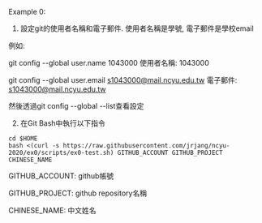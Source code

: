 Example 0:

1. 設定git的使用者名稱和電子郵件. 使用者名稱是學號, 電子郵件是學校email

例如:

git config --global user.name 1043000
使用者名稱: 1043000

git config --global user.email s1043000@mail.ncyu.edu.tw
電子郵件: s1043000@mail.ncyu.edu.tw

然後透過git config --global --list查看設定

2. 在Git Bash中執行以下指令

```
cd $HOME
bash <(curl -s https://raw.githubusercontent.com/jrjang/ncyu-2020/ex0/scripts/ex0-test.sh) GITHUB_ACCOUNT GITHUB_PROJECT CHINESE_NAME
```

GITHUB_ACCOUNT: github帳號

GITHUB_PROJECT: github repository名稱 

CHINESE_NAME: 中文姓名
